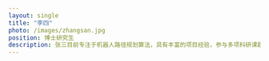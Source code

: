 ```yaml
---
layout: single
title: "李四"
photo: /images/zhangsan.jpg
position: 博士研究生
description: 张三目前专注于机器人路径规划算法，具有丰富的项目经验，参与多项科研课题。
---
```

